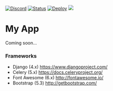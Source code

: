 [![Discord](https://img.shields.io/discord/899171661457293343?color=31c754&label=Discord&logo=discord&logoColor=white&style=flat)](https://discord.gg/wXy6m2X8wY)
[![Status](https://uptime-nj.hosted-domains.com/api/badge/11/status?style=flat&upColor=31c754)](https://status.hosted-domains.com/)
[![Deploy](https://github.com/hosted-domains/test-django-app/actions/workflows/deploy.yaml/badge.svg)](https://github.com/hosted-domains/test-django-app/actions/workflows/deploy.yaml)
[![](https://i.cssnr.com/r/20230725-000221868.jpg)](https://hosted-domains.com/)
# My App

Coming soon...

### Frameworks

- Django (4.x) https://www.djangoproject.com/
- Celery (5.x) https://docs.celeryproject.org/
- Font Awesome (6.x) http://fontawesome.io/
- Bootstrap (5.3) http://getbootstrap.com/

